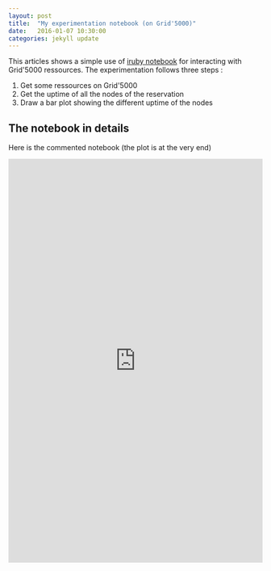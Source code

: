 ```yaml
---
layout: post
title:  "My experimentation notebook (on Grid'5000)"
date:   2016-01-07 10:30:00
categories: jekyll update
---
```


This articles shows a simple use of [iruby
notebook](https://github.com/SciRuby/iruby) for interacting with Grid'5000
ressources. The experimentation follows three steps :

1. Get some ressources on Grid'5000 
2. Get the uptime of all the nodes of the reservation
3. Draw a bar plot showing the different uptime of the nodes

## The notebook in details 

Here is the commented notebook  (the plot is at the very end)

<!-- rendered using nbviewer -->
<iframe width="100%" height="800px" src="https://nbviewer.ipython.org/github/msimonin/msimonin.github.io/blob/master/notebooks/g5k-uptime.ipynb" frameborder="0"></iframe>




